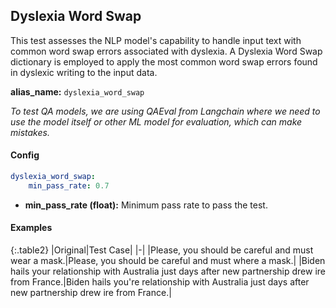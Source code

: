 
<div class="h3-box" markdown="1">

## Dyslexia Word Swap

This test assesses the NLP model's capability to handle input text with common word swap errors associated with dyslexia. A Dyslexia Word Swap dictionary is employed to apply the most common word swap errors found in dyslexic writing to the input data.

**alias_name:** `dyslexia_word_swap`

<i class="fa fa-info-circle"></i>
<em>To test QA models, we are using QAEval from Langchain where we need to use the model itself or other ML model for evaluation, which can make mistakes.</em>

</div><div class="h3-box" markdown="1">

#### Config
```yaml
dyslexia_word_swap:
    min_pass_rate: 0.7
```
- **min_pass_rate (float):** Minimum pass rate to pass the test.

</div><div class="h3-box" markdown="1">

#### Examples

{:.table2}
|Original|Test Case|
|-|
|Please, you should be careful and must wear a mask.|Please, you should be careful and must where a mask.|
|Biden hails your relationship with Australia just days after new partnership drew ire from France.|Biden hails you're relationship with Australia just days after new partnership drew ire from France.|

</div>
